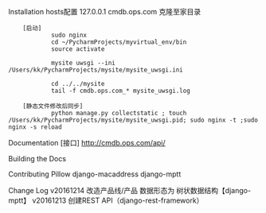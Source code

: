 
Installation
        hosts配置 127.0.0.1 cmdb.ops.com
        克隆至家目录

        [启动]
                sudo nginx
                cd ~/PycharmProjects/myvirtual_env/bin
                source activate

                mysite uwsgi --ini /Users/kk/PycharmProjects/mysite/mysite_uwsgi.ini

                cd ../../mysite
                tail -f cmdb.ops.com_* mysite_uwsgi.log

        [静态文件修改后同步]
                python manage.py collectstatic ; touch /Users/kk/PycharmProjects/mysite/mysite_uwsgi.pid; sudo nginx -t ;sudo nginx -s reload



Documentation
	[接口]
		http://cmdb.ops.com/api/
	
	
			
Building the Docs

	
Contributing
	Pillow
	django-macaddress
	django-mptt


Change Log
	v20161214
		改造产品线/产品 数据形态为 树状数据结构【django-mptt】
	v20161213
		创建REST API（django-rest-framework）
	






